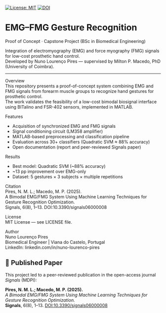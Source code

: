 [![License: MIT](https://img.shields.io/badge/License-MIT-yellow.svg)](LICENSE)
[![DOI](https://img.shields.io/badge/DOI-10.3390/signals06000008-blue)](https://doi.org/10.3390/signals6010008)

# EMG–FMG Gesture Recognition

Proof of Concept · Capstone Project (BSc in Biomedical Engineering)

Integration of electromyography (EMG) and force myography (FMG) signals for low-cost prosthetic hand control.  
Developed by Nuno Lourenço Pires — supervised by Milton P. Macedo, PhD (University of Coimbra).

----
Overview  
This repository presents a proof-of-concept system combining EMG and FMG signals from forearm muscle groups to recognize hand gestures for prosthetic control.  
The work validates the feasibility of a low-cost bimodal biosignal interface using BITalino and FSR-402 sensors, implemented in MATLAB.

Features  
- Acquisition of synchronized EMG and FMG signals  
- Signal conditioning circuit (LM358 amplifier)  
- MATLAB-based preprocessing and classification pipeline  
- Evaluation across 30+ classifiers (Quadratic SVM ≈ 88% accuracy)  
- Open documentation (report and peer-reviewed Signals paper)

Results  
- Best model: Quadratic SVM (~88% accuracy)  
- ~13 pp improvement over EMG-only  
- Dataset: 5 gestures × 3 subjects × multiple repetitions

Citation  
Pires, N. M. L.; Macedo, M. P. (2025).  
A Bimodal EMG/FMG System Using Machine Learning Techniques for Gesture Recognition Optimization.  
Signals, 6(8), 1–13. DOI:10.3390/signals06000008

License  
MIT License — see LICENSE file.

Author  
Nuno Lourenço Pires  
Biomedical Engineer | Viana do Castelo, Portugal  
LinkedIn: linkedin.com/in/nuno-lourenco-pires  

## 📄 Published Paper
This project led to a peer-reviewed publication in the open-access journal *Signals* (MDPI):

**Pires, N. M. L.; Macedo, M. P. (2025).**  
*A Bimodal EMG/FMG System Using Machine Learning Techniques for Gesture Recognition Optimization.*  
**Signals**, 6(8), 1–13.  [DOI:10.3390/signals06000008](https://doi.org/10.3390/signals6010008)
